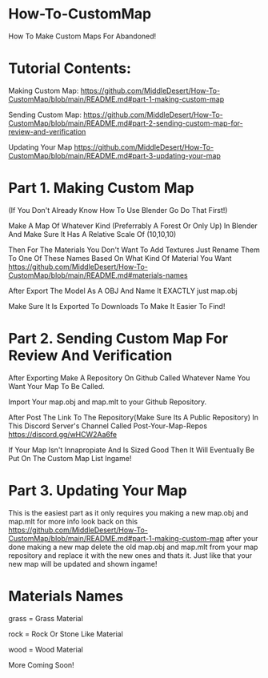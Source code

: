 # How-To-CustomMap
How To Make Custom Maps For Abandoned!
# Tutorial Contents:
Making Custom Map: https://github.com/MiddleDesert/How-To-CustomMap/blob/main/README.md#part-1-making-custom-map

Sending Custom Map: https://github.com/MiddleDesert/How-To-CustomMap/blob/main/README.md#part-2-sending-custom-map-for-review-and-verification

Updating Your Map
https://github.com/MiddleDesert/How-To-CustomMap/blob/main/README.md#part-3-updating-your-map

# Part 1. Making Custom Map

(If You Don't Already Know How To Use Blender Go Do That First!)

Make A Map Of Whatever Kind (Preferrably A Forest Or Only Up) In Blender And Make Sure It Has A Relative Scale Of (10,10,10)

Then For The Materials You Don't Want To Add Textures Just Rename Them To One Of These Names Based On What Kind Of Material You Want https://github.com/MiddleDesert/How-To-CustomMap/blob/main/README.md#materials-names 

After Export The Model As A OBJ And Name It EXACTLY just map.obj

Make Sure It Is Exported To Downloads To Make It Easier To Find!

# Part 2. Sending Custom Map For Review And Verification 

After Exporting
Make A Repository On Github Called Whatever Name You Want Your Map To Be Called.

Import Your map.obj and map.mlt to your Github Repository.

After Post The Link To The Repository(Make Sure Its A Public Repository) In This Discord Server's Channel Called Post-Your-Map-Repos https://discord.gg/wHCW2Aa6fe 

If Your Map Isn't Innapropiate And Is Sized Good Then It Will Eventually Be Put On The Custom Map List Ingame!

# Part 3. Updating Your Map
This is the easiest part as it only requires you making a new map.obj and map.mlt for more info look back on this https://github.com/MiddleDesert/How-To-CustomMap/blob/main/README.md#part-1-making-custom-map 
after your done making a new map delete the old map.obj and map.mlt from your map repository and replace it with the new ones and thats it. Just like that your new map will be updated and shown ingame!

# Materials Names
grass = Grass Material

rock = Rock Or Stone Like Material

wood = Wood Material

More Coming Soon!
